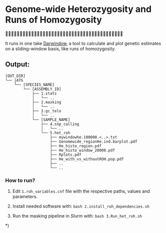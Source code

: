 # Genome-wide Heterozygosity and Runs of Homozygosity
🧬🏃‍♀️🧬🏃🧬🏃‍♂️🧬🏃‍♀️🧬🏃🧬🏃‍♂️🧬🏃‍♀️🧬🏃🧬🏃‍♂️🧬🏃‍♀️🧬🏃🧬🏃‍♂️🧬🏃‍♀️🧬🏃🧬🏃‍♂️🧬

It runs in one take [Darwindow](https://github.com/mennodejong1986/Darwindow/tree/main), a tool to calculate and plot genetic estimates on a sliding-window basis, like runs of homozygosity.

## Output:
```
[OUT_DIR]
└── jATG
    └── [SPECIES_NAME]
        └── [ASSEMBLY_ID]
            ├── 1.stats
            │   └── ..
            ├── 2.masking
            │   └── ..
            ├── 3.gc_telo
            │   └── ..
            └── [SAMPLE_NAME]
                ├── 4.snp_calling
                │   └── ..
                └── 5.het_roh
                    ├── mywindowhe.100000.<..>.txt 
                    ├── Genomewide_regionHe.ind.barplot.pdf
                    ├── He_histo_region.pdf
                    ├── He_histo_window_20000.pdf
                    ├── Rplots.pdf
                    ├── He_with_vs_withoutROH.pop.pdf
                    ├── ..
                    └── ..

```

### How to run?

1) Edit `1.roh_variables.cnf` file with the respective paths, values and parameters.

2) Install needed software with: `bash 2.install_roh_dependencies.sh`

3) Run the masking pipeline in _Slurm_ with: `bash 3.Run_het_roh.sh`

\*) 
